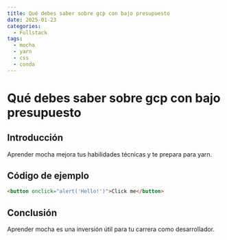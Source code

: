 ```yaml
---
title: Qué debes saber sobre gcp con bajo presupuesto
date: 2025-01-23
categories:
  - Fullstack
tags:
  - mocha
  - yarn
  - css
  - conda
---
```


# Qué debes saber sobre gcp con bajo presupuesto

## Introducción

Aprender mocha mejora tus habilidades técnicas y te prepara para yarn.

## Código de ejemplo

```html
<button onclick="alert('Hello!')">Click me</button>
```

## Conclusión

Aprender mocha es una inversión útil para tu carrera como desarrollador.